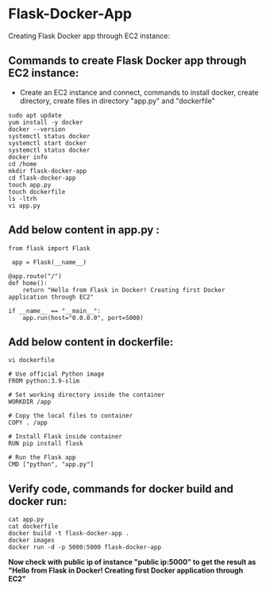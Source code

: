 # Flask-Docker-App
Creating Flask Docker app through EC2 instance:

## Commands to create Flask Docker app through EC2 instance:
- Create an EC2 instance and connect, commands to install docker, create directory, create files in directory "app.py" and "dockerfile" 
```
sudo apt update
yum install -y docker
docker --version 
systemctl status docker
systemctl start docker
systemctl status docker
docker info
cd /home
mkdir flask-docker-app
cd flask-docker-app
touch app.py
touch dockerfile
ls -ltrh
vi app.py
```               
   
## Add below content in app.py :
```
from flask import Flask

 app = Flask(__name__)

@app.route("/")
def home():
    return "Hello from Flask in Docker! Creating first Docker application through EC2"

if __name__ == "__main__":
    app.run(host="0.0.0.0", port=5000)
```
   
## Add below content in dockerfile:
```
vi dockerfile
```
```
# Use official Python image
FROM python:3.9-slim

# Set working directory inside the container
WORKDIR /app

# Copy the local files to container
COPY . /app

# Install Flask inside container
RUN pip install flask

# Run the Flask app
CMD ["python", "app.py"]
```
## Verify code, commands for docker build and docker run:
```
cat app.py
cat dockerfile
docker build -t flask-docker-app .
docker images
docker run -d -p 5000:5000 flask-docker-app
```
**Now check with public ip of instance "public ip:5000" to get the result as "Hello from Flask in Docker! Creating first Docker application through EC2"**

